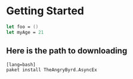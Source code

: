# Getting Started

```fsharp
let foo = ()
let myAge = 21
```

## Here is the path to downloading 

    [lang=bash]
    paket install TheAngryByrd.AsyncEx


